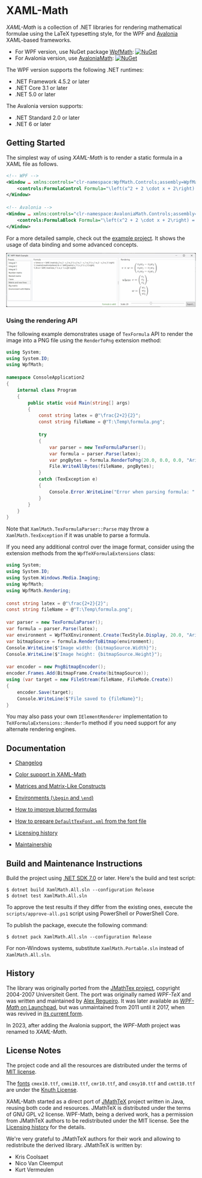 XAML-Math
=========

*XAML-Math* is a collection of .NET libraries for rendering mathematical formulae using the LaTeX typesetting style, for the WPF and [Avalonia][avalonia] XAML-based frameworks.

- For WPF version, use NuGet package [WpfMath][nuget-wpf]: [![NuGet][badge-nuget-wpf]][nuget-wpf]
- For Avalonia version, use [AvaloniaMath][nuget-avalonia]: [![NuGet][badge-nuget-avalonia]][nuget-avalonia]

The WPF version supports the following .NET runtimes:
- .NET Framework 4.5.2 or later
- .NET Core 3.1 or later
- .NET 5.0 or later

The Avalonia version supports:
- .NET Standard 2.0 or later
- .NET 6 or later

Getting Started
---------------

The simplest way of using *XAML-Math* is to render a static formula in a XAML file as follows.

```xml
<!-- WPF -->
<Window … xmlns:controls="clr-namespace:WpfMath.Controls;assembly=WpfMath">
    <controls:FormulaControl Formula="\left(x^2 + 2 \cdot x + 2\right) = 0" />
</Window>

<!-- Avalonia -->
<Window … xmlns:controls="clr-namespace:AvaloniaMath.Controls;assembly=AvaloniaMath">
    <controls:FormulaBlock Formula="\left(x^2 + 2 \cdot x + 2\right) = 0" />
</Window>
```

For a more detailed sample, check out the [example project][example]. It shows the usage of data binding and some advanced concepts.

![Screenshot of example project](docs/example-screenshot.png)

### Using the rendering API

The following example demonstrates usage of `TexFormula` API to render the image into a PNG file using the `RenderToPng` extension method:

```csharp
using System;
using System.IO;
using WpfMath;

namespace ConsoleApplication2
{
    internal class Program
    {
        public static void Main(string[] args)
        {
            const string latex = @"\frac{2+2}{2}";
            const string fileName = @"T:\Temp\formula.png";

            try
            {
                var parser = new TexFormulaParser();
                var formula = parser.Parse(latex);
                var pngBytes = formula.RenderToPng(20.0, 0.0, 0.0, "Arial");
                File.WriteAllBytes(fileName, pngBytes);
            }
            catch (TexException e)
            {
                Console.Error.WriteLine("Error when parsing formula: " + e.Message);
            }
        }
    }
}
```

Note that `XamlMath.TexFormulaParser::Parse` may throw a `XamlMath.TexException` if it was unable to parse a formula.

If you need any additional control over the image format, consider using the extension methods from the `WpfTeXFormulaExtensions` class:

```csharp
using System;
using System.IO;
using System.Windows.Media.Imaging;
using WpfMath;
using WpfMath.Rendering;

const string latex = @"\frac{2+2}{2}";
const string fileName = @"T:\Temp\formula.png";

var parser = new TexFormulaParser();
var formula = parser.Parse(latex);
var environment = WpfTeXEnvironment.Create(TexStyle.Display, 20.0, "Arial");
var bitmapSource = formula.RenderToBitmap(environment);
Console.WriteLine($"Image width: {bitmapSource.Width}");
Console.WriteLine($"Image height: {bitmapSource.Height}");

var encoder = new PngBitmapEncoder();
encoder.Frames.Add(BitmapFrame.Create(bitmapSource));
using (var target = new FileStream(fileName, FileMode.Create))
{
    encoder.Save(target);
    Console.WriteLine($"File saved to {fileName}");
}
```

You may also pass your own `IElementRenderer` implementation to `TeXFormulaExtensions::RenderTo` method if you need support for any alternate rendering engines.

Documentation
-------------

- [Changelog][docs.changelog]

- [Color support in XAML-Math][docs-colors]
- [Matrices and Matrix-Like Constructs][docs-matrices]
- [Environments (`\begin` and `\end`)][docs.environments]
- [How to improve blurred formulas][docs-blurred-text-issue]

- [How to prepare `DefaultTexFont.xml` from the font file][docs-prepare-font]

- [Licensing history][docs-licensing-history]

- [Maintainership][docs.maintainership]

Build and Maintenance Instructions
----------------------------------

Build the project using [.NET SDK 7.0][dotnet-sdk] or later. Here's the build and test script:

```console
$ dotnet build XamlMath.All.sln --configuration Release
$ dotnet test XamlMath.All.sln
```

To approve the test results if they differ from the existing ones, execute the `scripts/approve-all.ps1` script using PowerShell or PowerShell Core.

To publish the package, execute the following command:

```console
$ dotnet pack XamlMath.All.sln --configuration Release
```

For non-Windows systems, substitute `XamlMath.Portable.sln` instead of `XamlMath.All.sln`.

History
-------

The library was originally ported from the [JMathTex project][jmathtex], copyright 2004-2007 Universiteit Gent. The port was originally named *WPF-TeX* and was written and maintained by [Alex Regueiro][alex-regueiro]. It was later available as [*WPF-Math* on Launchpad][launchpad], but was unmaintained from 2011 until it 2017, when was revived in [its current form][github].

In 2023, after adding the Avalonia support, the *WPF-Math* project was renamed to *XAML-Math*.

License Notes
-------------

The project code and all the resources are distributed under the terms of [MIT license][license].

The [fonts][] `cmex10.ttf`, `cmmi10.ttf`, `cmr10.ttf`, and `cmsy10.ttf` and `cmtt10.ttf` are under the [Knuth License][knuth-license].

XAML-Math started as a direct port of [JMathTeX][jmathtex] project written in Java, reusing both code and resources. JMathTeX is distributed under the terms of GNU GPL v2 license. WPF-Math, being a derived work, has a permission from JMathTeX authors to be redistributed under the MIT license. See the [Licensing history][docs-licensing-history] for the details.

We're very grateful to JMathTeX authors for their work and allowing to redistribute the derived library. JMathTeX is written by:
- Kris Coolsaet
- Nico Van Cleemput
- Kurt Vermeulen

[docs-blurred-text-issue]: docs/blurred-text-issue.md
[docs-colors]: docs/colors.md
[docs-licensing-history]: docs/licensing-history.md
[docs-matrices]: docs/matrices.md
[docs-prepare-font]: docs/prepare-font.md
[docs.changelog]: ./CHANGELOG.md
[docs.environments]: docs/environments.md
[docs.maintainership]: ./MAINTAINERSHIP.md
[example]: src/WpfMath.Example/
[fonts]: src/WpfMath/Fonts/
[license]: LICENSE.md

[alex-regueiro]: https://github.com/alexreg
[dotnet-sdk]: https://dotnet.microsoft.com/download
[avalonia]: https://avaloniaui.net/
[github]: https://github.com/ForNeVeR/xaml-math
[jmathtex]: http://jmathtex.sourceforge.net/
[knuth-license]: http://ctan.org/license/knuth
[launchpad]: https://launchpad.net/wpf-math
[msbuild]: https://github.com/Microsoft/msbuild
[nuget-avalonia]: https://www.nuget.org/packages/AvaloniaMath/
[nuget-wpf]: https://www.nuget.org/packages/WpfMath/

[badge-nuget-avalonia]: https://img.shields.io/nuget/v/AvaloniaMath.svg
[badge-nuget-wpf]: https://img.shields.io/nuget/v/WpfMath.svg

